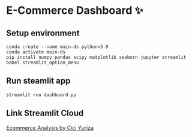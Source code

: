 # E-Commerce Dashboard ✨

## Setup environment
```
conda create --name main-ds python=3.9
conda activate main-ds
pip install numpy pandas scipy matplotlib seaborn jupyter streamlit babel streamlit_option_menu
```

## Run steamlit app
```
streamlit run dashboard.py
```
## Link Streamlit Cloud
[Ecommerce Analysis by Cici Yuriza](https://ecommerce-final-task-dicoding.streamlit.app/)
